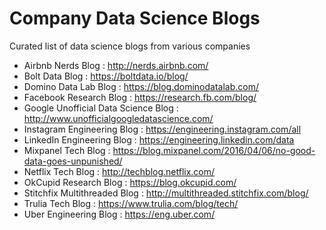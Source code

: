 # Company Data Science Blogs

Curated list of data science blogs from various companies

* Airbnb Nerds Blog : http://nerds.airbnb.com/
* Bolt Data Blog : https://boltdata.io/blog/
* Domino Data Lab Blog : https://blog.dominodatalab.com/
* Facebook Research Blog : https://research.fb.com/blog/
* Google Unofficial Data Science Blog : http://www.unofficialgoogledatascience.com/
* Instagram Engineering Blog : https://engineering.instagram.com/all
* LinkedIn Engineering Blog : https://engineering.linkedin.com/data
* Mixpanel Tech Blog : https://blog.mixpanel.com/2016/04/06/no-good-data-goes-unpunished/
* Netflix Tech Blog : http://techblog.netflix.com/
* OkCupid Research Blog : https://blog.okcupid.com/
* Stitchfix Multithreaded Blog : http://multithreaded.stitchfix.com/blog/
* Trulia Tech Blog : https://www.trulia.com/blog/tech/
* Uber Engineering Blog : https://eng.uber.com/
